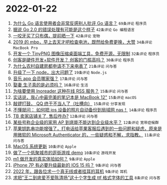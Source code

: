 # 2022-01-22

1. [为什么 Go 语言使用者会非常反感别人批评 Go 语言？](https://www.v2ex.com/t/829884) `69条评论` `程序员`
1. [据说 Go 2.0 的错误处理有可能是这个样子](https://www.v2ex.com/t/829865) `42条评论` `Go 编程语言`
1. [一咬牙买了只布偶，提前晒一下](https://www.v2ex.com/t/829893) `42条评论` `宠物`
1. [2019 的 mbp，早上去天才吧检查电池，既然给免费更换，大赞](https://www.v2ex.com/t/829866) `34条评论` `MacBook Pro`
1. [开发一个 TinyPNG 图像压缩桌面端工具，免费开源，无限制](https://www.v2ex.com/t/829856) `32条评论` `程序员`
1. [创客是硬件开发+软件开发？ 创客的门槛高吗？](https://www.v2ex.com/t/829892) `30条评论` `程序员`
1. [为什么农村自建房都申请不下来电表了](https://www.v2ex.com/t/829847) `21条评论` `问与答`
1. [升级了一下 node，出大问题了](https://www.v2ex.com/t/829871) `19条评论` `Node.js`
1. [音乐 app 会员哪家强？](https://www.v2ex.com/t/829880) `17条评论` `问与答`
1. [娶妻 生子真的是必须吗？](https://www.v2ex.com/t/829936) `16条评论` `生活`
1. [为啥要使用 Inoreader 这种在线 RSS 服务？](https://www.v2ex.com/t/829942) `15条评论` `问与答`
1. [实话说，我心中最完美的笔记本是 MacBook 12"](https://www.v2ex.com/t/829927) `15条评论` `macOS`
1. [敲锣打鼓， QQ 终于不当人了（吐槽向）](https://www.v2ex.com/t/829922) `15条评论` `分享发现`
1. [不懂就问： 如何把 ios 设备的照片自动备份到局域网 nas！](https://www.v2ex.com/t/829873) `14条评论` `程序员`
1. [TB 卖家店铺关了, 售后咋办?](https://www.v2ex.com/t/829950) `12条评论` `问与答`
1. [某些号称企业级的家用 AP 到底能不能达到企业级水平？](https://www.v2ex.com/t/829877) `12条评论` `宽带症候群`
1. [苹果钥匙串功能增强了，打电话给苹果客服后遇到的一些问题和疑虑，原来是用微软的 Microsoft Authenticator 的，一些疑惑和不解，求指教。](https://www.v2ex.com/t/829940) `11条评论` `问与答`
1. [MacOS 系统更新](https://www.v2ex.com/t/829906) `10条评论` `Apple`
1. [做了一个低聚城市的逛街游戏 demo](https://www.v2ex.com/t/829889) `10条评论` `游戏开发`
1. [m1 做开发的真实体验如何？](https://www.v2ex.com/t/829965) `9条评论` `Apple`
1. [iPhone 7P 有必要升级最新的 IOS 15 吗？](https://www.v2ex.com/t/829951) `9条评论` `问与答`
1. [2022 年，跟各位求一个真无线或者挂耳的耳机](https://www.v2ex.com/t/829851) `9条评论` `耳机`
1. [求把"王二到底爱不爱陈清扬”这十个字生成 ttf 格式字体的工具](https://www.v2ex.com/t/829937) `8条评论` `问与答`
